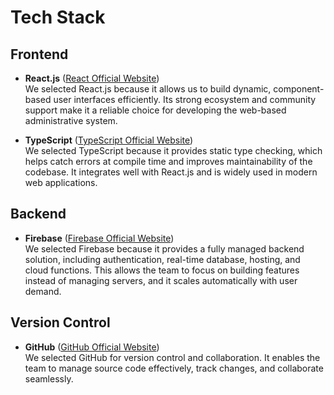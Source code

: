 # Tech Stack

## Frontend
- **React.js** ([React Official Website](https://react.dev/))  
  We selected React.js because it allows us to build dynamic, component-based user interfaces efficiently. Its strong ecosystem and community support make it a reliable choice for developing the web-based administrative system.  

- **TypeScript** ([TypeScript Official Website](https://www.typescriptlang.org/))  
  We selected TypeScript because it provides static type checking, which helps catch errors at compile time and improves maintainability of the codebase. It integrates well with React.js and is widely used in modern web applications.  

## Backend
- **Firebase** ([Firebase Official Website](https://firebase.google.com/))  
  We selected Firebase because it provides a fully managed backend solution, including authentication, real-time database, hosting, and cloud functions. This allows the team to focus on building features instead of managing servers, and it scales automatically with user demand.  

## Version Control
- **GitHub** ([GitHub Official Website](https://github.com/))  
  We selected GitHub for version control and collaboration. It enables the team to manage source code effectively, track changes, and collaborate seamlessly.

